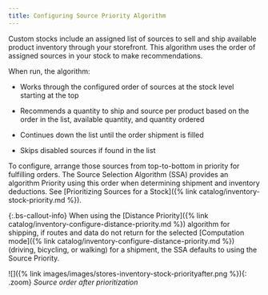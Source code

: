```yaml
---
title: Configuring Source Priority Algorithm
---
```


Custom stocks include an assigned list of sources to sell and ship available product inventory through your storefront. This algorithm uses the order of assigned sources in your stock to make recommendations.

When run, the algorithm:

- Works through the configured order of sources at the stock level starting at the top

- Recommends a quantity to ship and source per product based on the order in the list, available quantity, and quantity ordered

- Continues down the list until the order shipment is filled

- Skips disabled sources if found in the list

To configure, arrange those sources from top-to-bottom in priority for fulfilling orders. The Source Selection Algorithm (SSA) provides an algorithm Priority using this order when determining shipment and inventory deductions. See [Prioritizing Sources for a Stock]({% link catalog/inventory-stock-priority.md %}).

{:.bs-callout-info}
When using the [Distance Priority]({% link catalog/inventory-configure-distance-priority.md %}) algorithm for shipping, if routes and data do not return for the selected [Computation mode]({% link catalog/inventory-configure-distance-priority.md %}) (driving, bicycling, or walking) for a shipment, the SSA defaults to using the Source Priority.

![]({% link images/images/stores-inventory-stock-priorityafter.png %}){: .zoom}
_Source order after prioritization_
